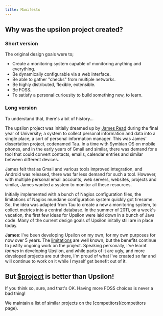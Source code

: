```yaml
---
title: Manifesto
---
```


## Why was the upsilon project created?

### Short version

The original design goals were to; 

- Create a monitoring system capable of monitoring anything and everything.
- Be dynamically configurable via a web interface.
- Be able to gather "checks" from multiple networks.
- Be highly distributed, flexible, extensible. 
- Be FOSS.
- To satisfy a personal curiousity to build something new, to learn. 

### Long version
To understand that, there's a bit of history...

The upsilon project was initially dreamed up by [James Read](http://jread.com) during the final year of University; a system to collect personal information and data into a single place, a sort of personal information manager. This was James' dissertation project, codenamed Tau. In a time with Symbian OS on mobile phones, and in the early years of Gmail and similar, there was demand for a tool that could convert contacts, emails, calendar entries and similar between different devices. 

James felt that as Gmail and various tools improved integration, and Android
was released, there was far less demand for such a tool. However, with multiple
personal email accounts, web servers, websites, projects and similar, James
wanted a system to monitor all these resources. 

Initially implemented with a bunch of Nagios configuration files, the
limitations of Nagios mundane configuration system quickly got tiresome. So, the idea was adapted from Tau to create a new a monitoring system, to collect metrics into a central database. In the summer of 2011, on a week's vacation, the first few ideas for Upsilon were laid down in a bunch of Java code. Many of the current design goals of Upsilon initally still are in place today.

**James**: I've been developing Upsilon on my own, for my own purposes for now over 5
years. The [limitations](limitations) are well known, but the benefits continue
to justify ongoing work on the project. Speaking personally, I've learnt
*tonnes* in developing Upsilon, and while parts of it are ugly, and more
developed projects are out there, I'm proud of what I've created so far and
will continue to work on it while I myself get benefit out of it. 

## But [$project](competitors) is better than Upsilon!

If you think so, sure, and that's OK. Having more FOSS choices is never a bad thing!

We maintain a list of similar projects on the [competitors](competitors page).
